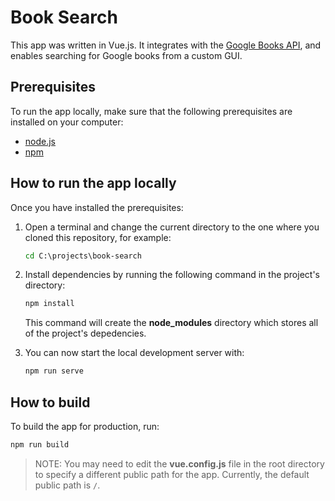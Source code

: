 # Book Search

This app was written in Vue.js. It integrates with the [Google Books API](https://developers.google.com/books/), and enables searching for Google books from a custom GUI.

## Prerequisites

To run the app locally, make sure that the following prerequisites are installed on your computer:

- [node.js](https://nodejs.org/en/)
- [npm](https://www.npmjs.com/)

## How to run the app locally

Once you have installed the prerequisites:

1. Open a terminal and change the current directory to the one where you cloned this repository, for example:

    ```cmd
    cd C:\projects\book-search
    ```

2. Install dependencies by running the following command in the project's directory:

    ```cmd
    npm install
    ```

    This command will create the **node_modules** directory which stores all of the project's depedencies.

3. You can now start the local development server with:

    ```cmd
    npm run serve
    ```

## How to build

To build the app for production, run:

```cmd
npm run build
```

> NOTE: You may need to edit the **vue.config.js** file in the root directory to specify a different public path for the app. Currently, the default public path is `/`.
